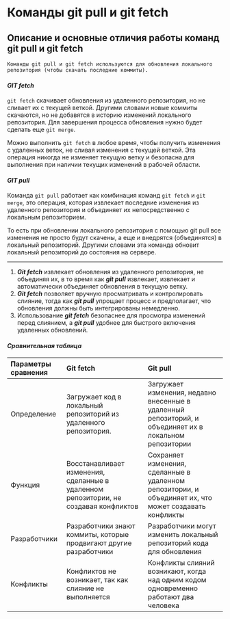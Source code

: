 # Команды git pull и git fetch
## Описание и основные отличия работы команд git pull и git fetch
    Команды git pull и git fetch используются для обновления локального репозитория (чтобы скачать последние коммиты).
#### _GIT fetch_
```git fetch``` скачивает обновления из удаленного репозитория, но не сливает их с текущей веткой. Другими словами новые коммиты скачаются, но не добавятся в историю изменений локального репозитория. Для завершения процесса обновления нужно будет сделать еще ```git merge```. 

Можно выполнить ```git fetch``` в любое время, чтобы получить изменения с удаленных веток, не сливая изменения с текущей веткой. Эта операция никогда не изменяет текущую ветку и безопасна для выполнения при наличии текущих изменений в рабочей области.

#### _GIT pull_
Команда ```git pull``` работает как комбинация команд ```git fetch``` и ```git merge```, это операция, которая извлекает последние изменения из удаленного репозитория и объединяет их непосредственно с локальным репозиторием. 

То есть при обновлении локального репозитория с помощью git pull все изменения не просто будут скачены, а еще и внедрятся (объединятся) в локальный репозиторий. Другими словами эта команда обновит локальный репозиторий до состояния на сервере.

***

1.	***Git fetch*** извлекает обновления из удаленного репозитория, не объединяя их, в то время как ___git pull___ извлекает, извлекает и автоматически объединяет обновления в текущую ветку.
2.	___Git fetch___ позволяет вручную просматривать и контролировать слияние, тогда как ___git pull___ упрощает процесс и предполагает, что обновления должны быть интегрированы немедленно.
3.	Использование ___git fetch___ безопаснее для просмотра изменений перед слиянием, а ***git pull*** удобнее для быстрого включения удаленных обновлений.

#### _Сравнительная таблица_
Параметры сравнения |  Git fetch   |  Git pull  
:-------------------|:-------------|:-----------
Определение|	Загружает код в локальный репозиторий из удаленного репозитория.|Загружает изменения, недавно внесенные в удаленный репозиторий, и объединяет их в локальном репозитории
Функция|	Восстанавливает изменения, сделанные в удаленном репозитории, не создавая конфликтов|Сохраняет изменения, сделанные в удаленном репозитории, и объединяет их, что может создавать конфликты
Разработчики|Разработчики знают коммиты, которые продвигают другие разработчики|Разработчики могут изменить локальный репозиторий кода для обновления
Конфликты|Конфликтов не возникает, так как слияние не выполняется|	Конфликты слияний возникают, когда над одним кодом одновременно работают два человека
